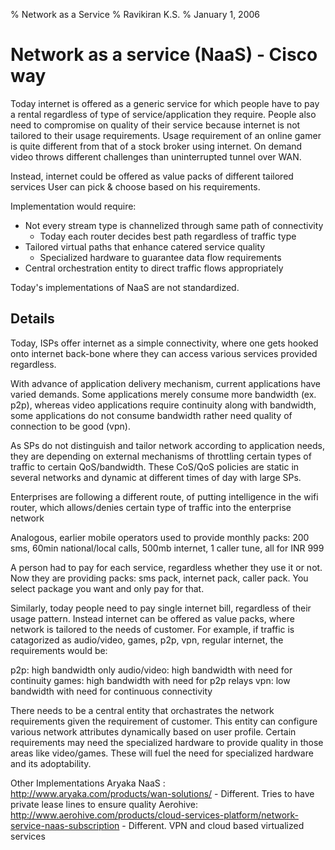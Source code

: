 % Network as a Service
% Ravikiran K.S.
% January 1, 2006

# Network as a service (NaaS) - Cisco way

Today internet is offered as a generic service for which people have to pay a
rental regardless of type of service/application they require. People also need
to compromise on quality of their service because internet is not tailored to
their usage requirements. Usage requirement of an online gamer is quite different
from that of a stock broker using internet. On demand video throws different
challenges than uninterrupted tunnel over WAN.

Instead, internet could be offered as value packs of different tailored services
User can pick & choose based on his requirements.

Implementation would require:
* Not every stream type is channelized through same path of connectivity
    - Today each router decides best path regardless of traffic type
* Tailored virtual paths that enhance catered service quality
    - Specialized hardware to guarantee data flow requirements
* Central orchestration entity to direct traffic flows appropriately

Today's implementations of NaaS are not standardized.

## Details
Today, ISPs offer internet as a simple connectivity, where one gets hooked onto
internet back-bone where they can access various services provided regardless.

With advance of application delivery mechanism, current applications have varied
demands. Some applications merely consume more bandwidth (ex. p2p), whereas video
applications require continuity along with bandwidth, some applications do not
consume bandwidth rather need quality of connection to be good (vpn).

As SPs do not distinguish and tailor network according to application needs,
they are depending on external mechanisms of throttling certain types of traffic
to certain QoS/bandwidth. These CoS/QoS policies are static in several networks
and dynamic at different times of day with large SPs.

Enterprises are following a different route, of putting intelligence in the wifi
router, which allows/denies certain type of traffic into the enterprise network

Analogous, earlier mobile operators used to provide monthly packs:
200 sms, 60min national/local calls, 500mb internet, 1 caller tune, all for INR 999

A person had to pay for each service, regardless whether they use it or not.
Now they are providing packs: sms pack, internet pack, caller pack. You select
package you want and only pay for that.

Similarly, today people need to pay single internet bill, regardless of their
usage pattern. Instead internet can be offered as value packs, where network
is tailored to the needs of customer. For example, if traffic is catagorized as
audio/video, games, p2p, vpn, regular internet, the requirements would be:

p2p: high bandwidth only
audio/video: high bandwidth with need for continuity
games: high bandwidth with need for p2p relays
vpn: low bandwidth with need for continuous connectivity

There needs to be a central entity that orchastrates the network requirements
given the requirement of customer. This entity can configure various network
attributes dynamically based on user profile. Certain requirements may need the
specialized hardware to provide quality in those areas like video/games. These
will fuel the need for specialized hardware and its adoptability.


Other Implementations
Aryaka NaaS : http://www.aryaka.com/products/wan-solutions/
    - Different. Tries to have private lease lines to ensure quality
Aerohive: http://www.aerohive.com/products/cloud-services-platform/network-service-naas-subscription
    - Different. VPN and cloud based virtualized services
